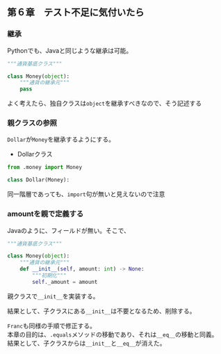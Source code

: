 ## 第６章　テスト不足に気付いたら

### 継承
Pythonでも、Javaと同じような継承は可能。

```python
"""通貨基底クラス"""

class Money(object):
    """通貨の継承元"""
    pass
```

よく考えたら、独自クラスは`object`を継承すべきなので、そう記述する 

### 親クラスの参照
`Dollar`が`Money`を継承するようにする。

* Dollarクラス

```python
from .money import Money

class Dollar(Money):
```

同一階層であっても、`import`句が無いと見えないので注意

### amountを親で定義する
Javaのように、フィールドが無い。そこで、

```python
"""通貨基底クラス"""

class Money(object):
    """通貨の継承元"""
    def __init__(self, amount: int) -> None:
        """初期化"""
        self._amount = amount
```

親クラスで`__init__`を実装する。

結果として、子クラスにある`__init__`は不要となるため、削除する。

`Franc`も同様の手順で修正する。  
本章の目的は、`.equals`メソッドの移動であり、それは`__eq__`の移動と同義。  
結果として、子クラスからは`__init__`と`__eq__`が消えた。